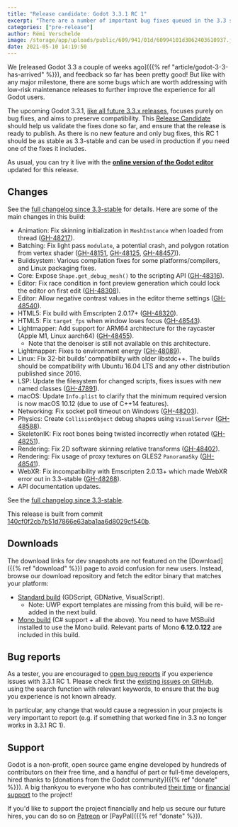 ```yaml
---
title: "Release candidate: Godot 3.3.1 RC 1"
excerpt: "There are a number of important bug fixes queued in the 3.3 stable branch for an upcoming Godot 3.3.1 release, so here's a first Release Candidate to test and validate them."
categories: ["pre-release"]
author: Rémi Verschelde
image: /storage/app/uploads/public/609/941/01d/60994101d3862403610937.jpg
date: 2021-05-10 14:19:50
---
```


We [released Godot 3.3 a couple of weeks ago]({{% ref "article/godot-3-3-has-arrived" %}}), and feedback so far has been pretty good! But like with any major milestone, there are some bugs which are worth addressing with low-risk maintenance releases to further improve the experience for all Godot users.

The upcoming Godot 3.3.1, [like all future 3.3.x releases](https://docs.godotengine.org/en/3.3/about/release_policy.html), focuses purely on bug fixes, and aims to preserve compatibility. This [Release Candidate](https://en.wikipedia.org/wiki/Software_release_life_cycle#Release_candidate) should help us validate the fixes done so far, and ensure that the release is ready to publish. As there is no new feature and only bug fixes, this RC 1 should be as stable as 3.3-stable and can be used in production if you need one of the fixes it includes.

As usual, you can try it live with the [**online version of the Godot editor**](https://editor.godotengine.org/3.3.1.rc1/godot.tools.html) updated for this release.

## Changes

See the [full changelog since 3.3-stable](https://github.com/godotengine/godot/compare/3.3-stable...140cf0f2cb7b51d7866e63aba1aa6d8029cf540b) for details. Here are some of the main changes in this build:

- Animation: Fix skinning initialization in `MeshInstance` when loaded from thread ([GH-48217](https://github.com/godotengine/godot/pull/48217)).
- Batching: Fix light pass `modulate`, a potential crash, and polygon rotation from vertex shader ([GH-48151](https://github.com/godotengine/godot/pull/48151), [GH-48125](https://github.com/godotengine/godot/pull/48125), [GH-48457](https://github.com/godotengine/godot/pull/48457))).
- Buildsystem: Various compilation fixes for some platforms/compilers, and Linux packaging fixes.
- Core: Expose `Shape.get_debug_mesh()` to the scripting API ([GH-48316](https://github.com/godotengine/godot/pull/48316)).
- Editor: Fix race condition in font preview generation which could lock the editor on first edit ([GH-48308](https://github.com/godotengine/godot/pull/48308)).
- Editor: Allow negative contrast values in the editor theme settings ([GH-48540](https://github.com/godotengine/godot/pull/48540)).
- HTML5: Fix build with Emscripten 2.0.17+ ([GH-48320](https://github.com/godotengine/godot/pull/48320)).
- HTML5: Fix `target_fps` when window loses focus ([GH-48543](https://github.com/godotengine/godot/pull/48543)).
- Lightmapper: Add support for ARM64 architecture for the raycaster (Apple M1, Linux aarch64) ([GH-48455](https://github.com/godotengine/godot/pull/48455)).
  * Note that the denoiser is still not available on this architecture.
- Lightmapper: Fixes to environment energy ([GH-48089](https://github.com/godotengine/godot/pull/48089)).
- Linux: Fix 32-bit builds' compatibility with older libstdc++. The builds should be compatibility with Ubuntu 16.04 LTS and any other distribution published since 2016.
- LSP: Update the filesystem for changed scripts, fixes issues with new named classes ([GH-47891](https://github.com/godotengine/godot/pull/47891)).
- macOS: Update `Info.plist` to clarify that the minimum required version is now macOS 10.12 (due to use of C++14 features).
- Networking: Fix socket poll timeout on Windows ([GH-48203](https://github.com/godotengine/godot/pull/48203)).
- Physics: Create `CollisionObject` debug shapes using `VisualServer` ([GH-48588](https://github.com/godotengine/godot/pull/48588)).
- SkeletonIK: Fix root bones being twisted incorrectly when rotated ([GH-48251](https://github.com/godotengine/godot/pull/48251)).
- Rendering: Fix 2D software skinning relative transforms ([GH-48402](https://github.com/godotengine/godot/pull/48402)).
- Rendering: Fix usage of proxy textures on GLES2 `PanoramaSky` ([GH-48541](https://github.com/godotengine/godot/pull/48541)).
- WebXR: Fix incompatibility with Emscripten 2.0.13+ which made WebXR error out in 3.3-stable ([GH-48268](https://github.com/godotengine/godot/pull/48268)).
- API documentation updates.

See the [full changelog since 3.3-stable](https://github.com/godotengine/godot/compare/3.3-stable...140cf0f2cb7b51d7866e63aba1aa6d8029cf540b).

This release is built from commit [140cf0f2cb7b51d7866e63aba1aa6d8029cf540b](https://github.com/godotengine/godot/commit/140cf0f2cb7b51d7866e63aba1aa6d8029cf540b).

## Downloads

The download links for dev snapshots are not featured on the [Download]({{% ref "download" %}}) page to avoid confusion for new users. Instead, browse our download repository and fetch the editor binary that matches your platform:

- [Standard build](https://downloads.tuxfamily.org/godotengine/3.3.1/rc1/) (GDScript, GDNative, VisualScript).
  * Note: UWP export templates are missing from this build, will be re-added in the next build.
- [Mono build](https://downloads.tuxfamily.org/godotengine/3.3.1/rc1/mono/) (C# support + all the above). You need to have MSBuild installed to use the Mono build. Relevant parts of Mono **6.12.0.122** are included in this build.

## Bug reports

As a tester, you are encouraged to [open bug reports](https://github.com/godotengine/godot/issues) if you experience issues with 3.3.1 RC 1. Please check first the [existing issues on GitHub](https://github.com/godotengine/godot/issues), using the search function with relevant keywords, to ensure that the bug you experience is not known already.

In particular, any change that would cause a regression in your projects is very important to report (e.g. if something that worked fine in 3.3 no longer works in 3.3.1 RC 1).

## Support

Godot is a non-profit, open source game engine developed by hundreds of contributors on their free time, and a handful of part or full-time developers, hired thanks to [donations from the Godot community]({{% ref "donate" %}}). A big thankyou to everyone who has contributed [their time](https://github.com/godotengine/godot/blob/master/AUTHORS.md) or [financial support](https://github.com/godotengine/godot/blob/master/DONORS.md) to the project!

If you'd like to support the project financially and help us secure our future hires, you can do so on [Patreon](https://www.patreon.com/godotengine) or [PayPal]({{% ref "donate" %}}).
